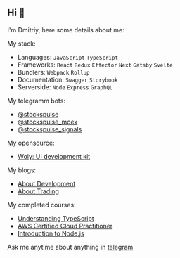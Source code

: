 ## Hi 👋

I'm Dmitriy, here some details about me:

My stack: 
- Languages: `JavaScript` `TypeScript`
- Frameworks: `React` `Redux` `Effector` `Next` `Gatsby` `Svelte`
- Bundlers: `Webpack` `Rollup`
- Documentation: `Swagger` `Storybook`
- Serverside: `Node` `Express` `GraphQL` 

My telegramm bots:
- [@stockspulse](https://t.me/stockspulse)
- [@stockspulse_moex](https://t.me/stockspulse_moex)
- [@stockspulse_signals](https://t.me/stockspulse_signals)

My opensource:
- [Woly: UI development kit](https://github.com/woly-ui/woly)

My blogs:
- [About Development](https://teletype.in/@boost)  
- [About Trading](https://teletype.in/@stockspulse)  

My completed courses:
- [Understanding TypeScript](https://www.udemy.com/course/understanding-typescript/learn/lecture/17751414)  
- [AWS Certified Cloud Practitioner](https://www.udemy.com/course/aws-certified-cloud-practitioner-new/)  
- [Introduction to Node.js](https://frontendmasters.com/courses/node-js-v2/)  

Ask me anytime about anything in [telegram](https://t.me/toastyboost)  
